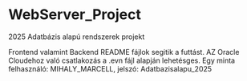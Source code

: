 # WebServer_Project
2025 Adatbázis alapú rendszerek projekt

Frontend valamint Backend README fájlok segitik a futtást.
AZ Oracle Cloudehoz való csatlakozás a .evn fájl alapján lehetésges. Egy minta felhasználó: MIHALY_MARCELL, jelszó: Adatbazisalapu_2025
